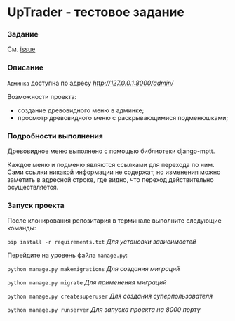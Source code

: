 # UpTrader - тестовое задание


### Задание
См. [issue](https://github.com/vlad397/uptraider_test/issues/1)


### Описание

`Админка` доступна по адресу *http://127.0.0.1:8000/admin/*


Возможности проекта:

- создание древовидного меню в админке;
- просмотр древовидного меню с раскрывающимися подменюшками;


### Подробности выполнения

Древовидное меню выполнено с помощью библиотеки django-mptt.

Каждое меню и подменю являются ссылками для перехода по ним. Сами ссылки никакой информации не содержат, но изменения
можно заметить в адресной строке, где видно, что переход действительно осуществляется.


### Запуск проекта
После клонирования репозитария в терминале выполните следующие команды:

`pip install -r requirements.txt` *Для установки зависимостей*

Перейдите на уровень файла `manage.py`:

`python manage.py makemigrations` *Для создания миграций*

`python manage.py migrate` *Для применения миграций*

`python manage.py createsuperuser` *Для создания суперпользователя*

`python manage.py runserver` *Для запуска проекта на 8000 порту*
